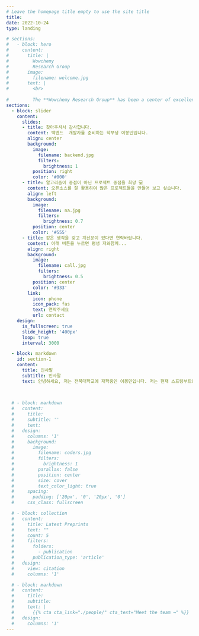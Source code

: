 ```yaml
---
# Leave the homepage title empty to use the site title
title:
date: 2022-10-24
type: landing

# sections:
#   - block: hero
#     content:
#       title: |
#         Wowchemy
#         Research Group
#       image:
#         filename: welcome.jpg
#       text: |
#         <br>
        
#         The **Wowchemy Research Group** has been a center of excellence for Artificial Intelligence research, teaching, and practice since its founding in 2016.
sections:
  - block: slider
    content:
      slides:
      - title: 찾아주셔서 감사합니다.
        content: 백엔드  개발자를 준비하는 학부생 이봉민입니다.
        align: center
        background:
          image:
            filename: backend.jpg
            filters:
              brightness: 1
          position: right
          color: '#000'
      - title: 알고리즘이 중점이 아닌 프로젝트 중점을 희망 💻
        content: 오픈소스를 잘 활용하여 많은 프로젝트들을 만들어 보고 싶습니다.
        align: left
        background:
          image:
            filename: na.jpg
            filters:
              brightness: 0.7
          position: center
          color: '#555'
      - title: 같은 생각을 갖고 계신분이 있다면 연락바랍니다.
        content: 아래 버튼을 누르면 평생 저와함께...
        align: right
        background:
          image:
            filename: call.jpg
            filters:
              brightness: 0.5
          position: center
          color: '#333'
        link:
          icon: phone
          icon_pack: fas
          text: 연락주세요
          url: contact
    design:
      is_fullscreen: true
      slide_height: '400px'
      loop: true
      interval: 3000

  - block: markdown
    id: section-1
    content:
      title: 인사말
      subtitle: 인사말
      text: 안녕하세요, 저는 전북대학교에 재학중인 이봉민입니다. 저는 현재 스프링부트와 네트워크에 대해서 공부를 하고 있는중이며, 가장 자신있는 언어는 C++입니다. 현재 usb이슈로 프로젝트 코드들을 업로드를 하지 못하여 사죄의 말씀을 드립니다. 최대한 빠른 시일내에 업로드 하겠습니다.

    
  
  # - block: markdown
  #   content:
  #     title:
  #     subtitle: ''
  #     text:
  #   design:
  #     columns: '1'
  #     background:
  #       image: 
  #         filename: coders.jpg
  #         filters:
  #           brightness: 1
  #         parallax: false
  #         position: center
  #         size: cover
  #         text_color_light: true
  #     spacing:
  #       padding: ['20px', '0', '20px', '0']
  #     css_class: fullscreen

  # - block: collection
  #   content:
  #     title: Latest Preprints
  #     text: ""
  #     count: 5
  #     filters:
  #       folders:
  #         - publication
  #       publication_type: 'article'
  #   design:
  #     view: citation
  #     columns: '1'

  # - block: markdown
  #   content:
  #     title:
  #     subtitle:
  #     text: |
  #       {{% cta cta_link="./people/" cta_text="Meet the team →" %}}
  #   design:
  #     columns: '1'
---
```


